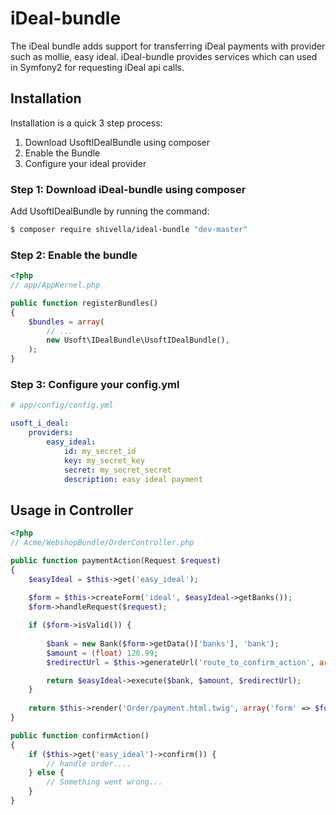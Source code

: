 iDeal-bundle
============

The iDeal bundle adds support for transferring iDeal payments with provider such as mollie, easy ideal.
iDeal-bundle provides services which can used in Symfony2 for requesting iDeal api calls.

Installation
------------
Installation is a quick 3 step process:

1. Download UsoftIDealBundle using composer
2. Enable the Bundle
3. Configure your ideal provider


### Step 1: Download iDeal-bundle using composer

Add UsoftIDealBundle by running the command:

``` bash
$ composer require shivella/ideal-bundle "dev-master"
```

### Step 2: Enable the bundle


``` php
<?php
// app/AppKernel.php

public function registerBundles()
{
    $bundles = array(
        // ...
        new Usoft\IDealBundle\UsoftIDealBundle(),
    );
}
```

### Step 3: Configure your config.yml
```yaml
# app/config/config.yml

usoft_i_deal:
    providers:
        easy_ideal:
            id: my_secret_id
            key: my_secret_key
            secret: my_secret_secret
            description: easy ideal payment
```


Usage in Controller
-------------------


``` php
<?php
// Acme/WebshopBundle/OrderController.php

public function paymentAction(Request $request)
{
    $easyIdeal = $this->get('easy_ideal');
    
    $form = $this->createForm('ideal', $easyIdeal->getBanks());
    $form->handleRequest($request);

    if ($form->isValid()) {
        
        $bank = new Bank($form->getData()['banks'], 'bank');
        $amount = (float) 120.99;
        $redirectUrl = $this->generateUrl('route_to_confirm_action', array(), true);

        return $easyIdeal->execute($bank, $amount, $redirectUrl);
    }
    
    return $this->render('Order/payment.html.twig', array('form' => $form->createView()));
}

public function confirmAction()
{
    if ($this->get('easy_ideal')->confirm()) {
        // handle order....
    } else {
        // Something went wrong...
    }
}
```

